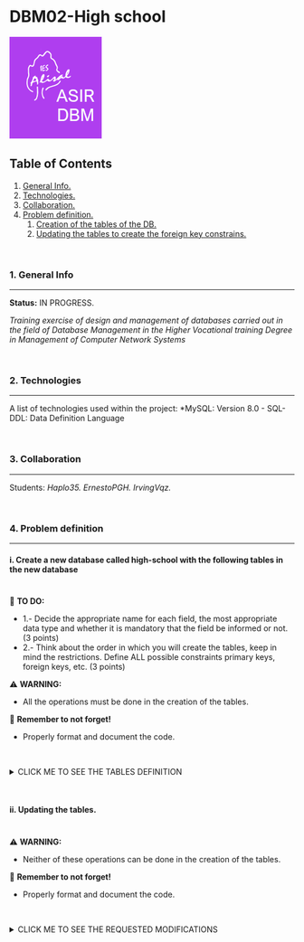 # DBM02-High school

![Logo de Team](https://github.com/ana-polo/DBM02-high-school-sol/blob/main/DBM.gif "Team logo")


<a name="top"></a>
## Table of Contents
1. [General Info.](#general-info)
2. [Technologies.](#technologies)
3. [Collaboration.](#collaboration)
4. [Problem definition.](#problem-definition)
    1. [Creation of the tables of the DB.](#create)
    2. [Updating the tables to create the foreign key constrains.](#alter)
	

&nbsp;
<a name="general-info"></a>
### 1. General Info
***
**Status:** IN PROGRESS.

*Training exercise of design and management of databases carried out in the field of Database Management in the Higher Vocational training Degree in Management of Computer Network Systems*


&nbsp;
<a name="technologies"></a>
### 2. Technologies
***
A list of technologies used within the project:
*MySQL: Version 8.0 
    - SQL-DDL: Data Definition Language 


&nbsp;
<a name="collaboration"></a>
### 3. Collaboration
***
Students:
*Haplo35.* 
*ErnestoPGH.* 
*IrvingVqz.*


&nbsp;
<a name="problem-definition"></a>
### 4. Problem definition
***
<a name="create"></a>
#### i. Create a new database called high-school with the following tables in the new database
#
📝 **TO DO:** 
- 1.- Decide the appropriate name for each field, the most appropriate data type and whether it is mandatory that the field be informed or not. (3 points) 
- 2.- Think about the order in which you will create the tables, keep in mind the restrictions. Define ALL possible constraints primary keys, foreign keys, etc. (3 points)


⚠️ **WARNING:** 
- All the operations must be done in the creation of the tables.


👀 **Remember to not forget!**
- Properly format and document the code.


&nbsp;
<details>
    <summary>CLICK ME TO SEE THE TABLES DEFINITION</summary>

&nbsp;	
*STUDENT*
	
- The student's academic record number, which in addition to being unique and identifying the student, is composed of 4 letters and 3 digits.        
- The group to which the student belongs.        
- The student's NIF.        
- Name.
- Surname.
- Date of birth. Please note that no student under the age of 16 can be enrolled.
- Address
- The student's phone number (assume it only has one number) Will not be prefixed +34
- Gender, which will be F for women and M for men. Use a constraint to define the set of values that this field can take.


*TEACHER*
	
- The official number: Uniquely identifies each one and is formed with 4 digits and 3 letters.
- The teacher's name
- The teacher's last name
- The teacher's address
- The teacher's phone (assume you only have one number). Does not have the prefix +34
- Field that specifies whether the teacher is interim or not. The vast majority are inter-im.
- Maximum number of courses that a teacher can teach.
   
    
*COURSE*
	
- Field that identifies the course, consists of 4 letters
- Course description
- Hours of duration
- Course price
 
    
*GROUP*
	
- Field that identifies the group, consists of 4 uppercase letters, a number and a low-ercase letter.
- Description of the group
- Course
- Teacher
- Shift, it can be morning or afternoon. Do not use a constraint to define the set of val-ues that this field can take.
- Start date
- End date
- Start time
- End time
	
&nbsp;
	
**REMARKS**
- Two groups of the same course cannot coincide in the same shift.
- No course has a higher price of more than € 500 or more than 2000 hours.
- Each student can only be enrolled in one group.
- There may be single-day courses.
- No teacher can teach more than 3 courses.


</details>

&nbsp;
&nbsp;
<a name="alter"></a>
#### ii. Updating the tables.
#


⚠️ **WARNING:** 
- Neither of these operations can be done in the creation of the tables.


👀 **Remember to not forget!**
- Properly format and document the code.		  

&nbsp;

<details>
    <summary>CLICK ME TO SEE THE REQUESTED MODIFICATIONS</summary>
     	
&nbsp;	
** (0.5 point each) **
1. Clears the primary key from the teacher's table. What do you have to do before?
2. Create a primary key in teachers that is the first and last name.
3. Add a field behind the price in the courses' table, indicating the last year in which it was taught. You don't have to be informed.
4. Change the data type of the student's name by adding 5 characters.
5. Delete a foreign key from one of the tables and recreate it.
6. Delete a CHECK from a table and recreate it.
7. Rename the group's table by class.
8. Deletes the teacher's table.

</details>

 
